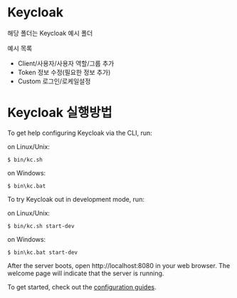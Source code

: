 Keycloak
========
해당 폴더는 Keycloak 예시 폴더

예시 목록
- Client/사용자/사용자 역할/그룹 추가
- Token 정보 수정(필요한 정보 추가)
- Custom 로그인/로케일설정

Keycloak 실행방법
========

To get help configuring Keycloak via the CLI, run:

on Linux/Unix:

    $ bin/kc.sh

on Windows:

    $ bin\kc.bat

To try Keycloak out in development mode, run: 

on Linux/Unix:

    $ bin/kc.sh start-dev

on Windows:

    $ bin\kc.bat start-dev

After the server boots, open http://localhost:8080 in your web browser. The welcome page will indicate that the server is running.

To get started, check out the [configuration guides](https://www.keycloak.org/guides#server).

